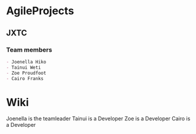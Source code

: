 # AgileProjects
## JXTC
### Team members
~~~md
- Joenella Hiko
- Tainui Weti
- Zoe Proudfoot
- Cairo Franks
~~~
# Wiki
Joenella is the teamleader
Tainui is a Developer
Zoe is a Developer
Cairo is a Developer
